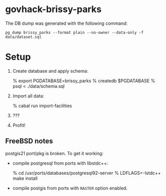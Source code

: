 govhack-brissy-parks
====================

The DB dump was generated with the following command:

    pg_dump brissy_parks --format plain --no-owner --data-only -f data/dataset.sql  


Setup
=====

1. Create database and apply schema:

    % export PGDATABASE=brissy_parks
    % createdb $PGDATABASE
    % psql < ./data/schema.sql

2. Import all data:

    % cabal run import-facilities

3. ???

4. Profit!


FreeBSD notes
-------------

postgis21 port/pkg is broken.  To get it working:

- compile postgresql from ports with libstdc++:

    % cd /usr/ports/databases/postgresql92-server
    % LDFLAGS=-lstdc++ make install

- compile postgis from ports with `RASTER` option enabled.
